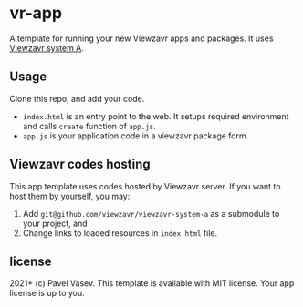 # vr-app
A template for running your new Viewzavr apps and packages. It uses [Viewzavr system A](https://github.com/viewzavr/viewzavr-system-a).

## Usage

Clone this repo, and add your code.
* `index.html` is an entry point to the web. It setups required environment and calls `create` function of `app.js`.
* `app.js` is your application code in a viewzavr package form.

## Viewzavr codes hosting
This app template uses codes hosted by Viewzavr server. If you want to host them by yourself, you may:
1. Add `git@github.com/viewzavr/viewzavr-system-a` as a submodule to your project, and
2. Change links to loaded resources in `index.html` file.

## license

2021+ (c) Pavel Vasev. This template is available with MIT license. Your app license is up to you.
